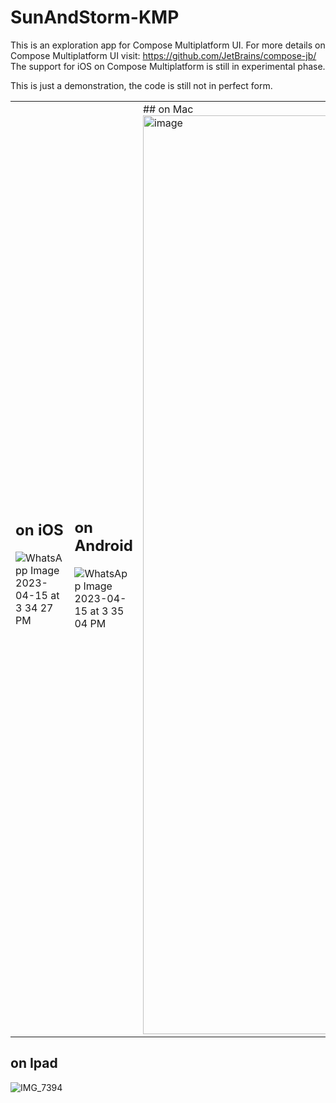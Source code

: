 # SunAndStorm-KMP

This is an exploration app for Compose Multiplatform UI.
For more details on Compose Multiplatform UI visit: https://github.com/JetBrains/compose-jb/
The support for iOS on Compose Multiplatform is still in experimental phase.

This is just a demonstration, the code is still not in perfect form.

<table>
<tr>
<td>

## on iOS

![WhatsApp Image 2023-04-15 at 3 34 27 PM](https://user-images.githubusercontent.com/20141043/232240216-be5fcd99-5b3b-4157-8f9d-802e4d7e9e7f.jpeg)

</td>
<td>

## on Android

![WhatsApp Image 2023-04-15 at 3 35 04 PM](https://user-images.githubusercontent.com/20141043/232240296-7e87ce6d-d59a-46a9-9eb1-6d2481df4e0b.jpeg)

</td>
<td>
## on Mac

<img width="1470" alt="image" src="https://user-images.githubusercontent.com/20141043/232239898-7fb02a1e-d040-48f0-83fe-6a3af18552ec.png">

</td>
</tr>
</table>

## on Ipad

![IMG_7394](https://user-images.githubusercontent.com/20141043/231502727-b5601bef-3b39-472c-a8f2-430c097a13aa.PNG)


